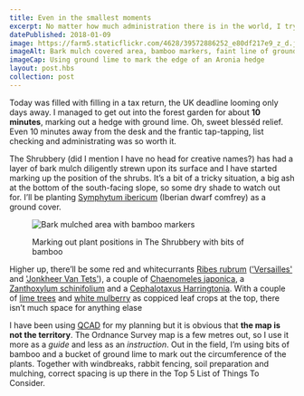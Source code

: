 ```yaml
---
title: Even in the smallest moments
excerpt: No matter how much administration there is in the world, I try to find some time to garden
datePublished: 2018-01-09
image: https://farm5.staticflickr.com/4628/39572886252_e80df217e9_z_d.jpg
imageAlt: Bark mulch covered area, bamboo markers, faint line of ground lime
imageCap: Using ground lime to mark the edge of an Aronia hedge
layout: post.hbs
collection: post
---
```


Today was filled with filling in a tax return, the UK deadline looming only days away. I managed to get out into the forest garden for about **10 minutes**, marking out a hedge with ground lime. Oh, sweet blesséd relief. Even 10 minutes away from the desk and the frantic tap-tapping, list checking and administrating was so worth it.

The Shrubbery (did I mention I have no head for creative names?) has had a layer of bark mulch diligently strewn upon its surface and I have started marking up the position of the shrubs. It’s a bit of a tricky situation, a big ash at the bottom of the south-facing slope, so some dry shade to watch out for. I’ll be planting [Symphytum ibericum](https://www.rhs.org.uk/plants/details?plantid=1894) (Iberian dwarf comfrey) as a ground cover.

<figure>

![Bark mulched area with bamboo markers](https://farm5.staticflickr.com/4655/39553494812_62944b3803_z_d.jpg)

<figcaption>Marking out plant positions in The Shrubbery with bits of bamboo</figcaption>
</figure>

Higher up, there’ll be some red and whitecurrants [Ribes rubrum](http://www.pfaf.org/user/Plant.aspx?LatinName=Ribes+rubrum) (['Versailles'](<https://www.rhs.org.uk/Plants/116982/Ribes-rubrum-Versailles-Blanche-(W-C)/Details>) and ['Jonkheer Van Tets'](https://www.rhs.org.uk/plants/details?plantid=5797)), a couple of [Chaenomeles japonica](http://www.pfaf.org/user/Plant.aspx?LatinName=Chaenomeles+japonica), a [Zanthoxylum schinifolium](http://pfaf.org/User/Plant.aspx?LatinName=Zanthoxylum+schinifolium) and a [Cephalotaxus Harringtonia](http://pfaf.org/user/Plant.aspx?LatinName=Cephalotaxus+harringtonia). With a couple of [lime trees](http://www.pfaf.org/user/Plant.aspx?LatinName=Tilia+cordata) and [white mulberry](http://www.pfaf.org/user/Plant.aspx?LatinName=morus+alba) as coppiced leaf crops at the top, there isn’t much space for anything elase

I have been using [QCAD](http://www.qcad.org/en/) for my planning but it is obvious that **the map is not the territory**. The Ordnance Survey map is a few metres out, so I use it more as a _guide_ and less as an _instruction_. Out in the field, I’m using bits of bamboo and a bucket of ground lime to mark out the circumference of the plants. Together with windbreaks, rabbit fencing, soil preparation and mulching, correct spacing is up there in the Top 5 List of Things To Consider.
